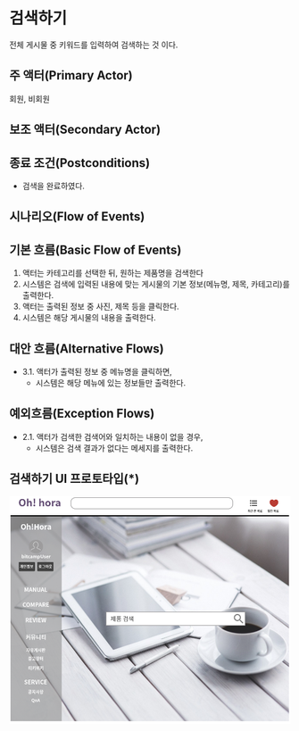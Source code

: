 # 검색하기
전체 게시물 중 키워드를 입력하여 검색하는 것 이다.

## 주 액터(Primary Actor)
회원, 비회원

## 보조 액터(Secondary Actor)

## 종료 조건(Postconditions)
- 검색을 완료하였다.

## 시나리오(Flow of Events)

## 기본 흐름(Basic Flow of Events)
1. 액터는 카테고리를 선택한 뒤, 원하는 제품명을 검색한다
2. 시스템은 검색에 입력된 내용에 맞는 게시물의 기본 정보(메뉴명, 제목, 카테고리)를 출력한다.
3. 액터는 출력된 정보 중 사진, 제목 등을 클릭한다.
4. 시스템은 해당 게시물의 내용을 출력한다.  

## 대안 흐름(Alternative Flows)
- 3.1. 액터가 출력된 정보 중 메뉴명을 클릭하면,
    - 시스템은 해당 메뉴에 있는 정보들만 출력한다.

## 예외흐름(Exception Flows)
- 2.1. 액터가 검색한 검색어와 일치하는 내용이 없을 경우,
    - 시스템은 검색 결과가 없다는 메세지를 출력한다.

## 검색하기 UI 프로토타입(*)
![검색하기 인덱스](./images/검색1.png)